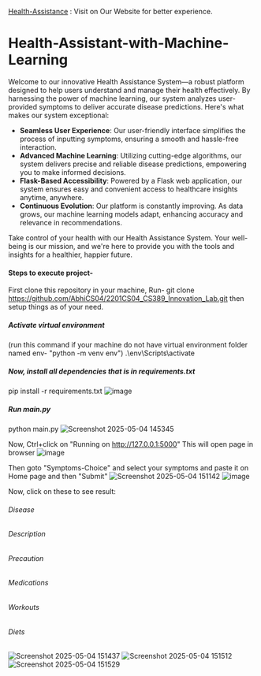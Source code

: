 [Health-Assistance](https://health-assistance.onrender.com/)   : Visit on Our Website for better experience.
# Health-Assistant-with-Machine-Learning
Welcome to our innovative Health Assistance System—a robust platform designed to help users understand and manage their health effectively. By harnessing the power of machine learning, our system analyzes user-provided symptoms to deliver accurate disease predictions. Here's what makes our system exceptional:

- **Seamless User Experience**: Our user-friendly interface simplifies the process of inputting symptoms, ensuring a smooth and hassle-free interaction.  
- **Advanced Machine Learning**: Utilizing cutting-edge algorithms, our system delivers precise and reliable disease predictions, empowering you to make informed decisions.  
- **Flask-Based Accessibility**: Powered by a Flask web application, our system ensures easy and convenient access to healthcare insights anytime, anywhere.  
- **Continuous Evolution**: Our platform is constantly improving. As data grows, our machine learning models adapt, enhancing accuracy and relevance in recommendations.

Take control of your health with our Health Assistance System. Your well-being is our mission, and we're here to provide you with the tools and insights for a healthier, happier future.

#### Steps to execute project-
First clone this repository in your machine, Run-
git clone https://github.com/AbhiCS04/2201CS04_CS389_Innovation_Lab.git
then setup things as of your need. 

##### Activate virtual environment 
(run this command if your machine do not have virtual environment folder named env- "python -m venv env")
.\env\Scripts\activate
##### Now, install all dependencies that is in requirements.txt
pip install -r requirements.txt
![image](https://github.com/user-attachments/assets/ab5a0b3e-f0c8-465e-9809-43e503e680e4)

##### Run main.py 
python main.py
![Screenshot 2025-05-04 145345](https://github.com/user-attachments/assets/407bd29a-7e83-437d-8dc1-d4bc3ad303c6)

Now, Ctrl+click on "Running on http://127.0.0.1:5000" This will open page in browser
![image](https://github.com/user-attachments/assets/976ebfb9-fca2-460e-ad59-ae574acc0646)

Then goto "Symptoms-Choice" and select your symptoms and paste it on Home page and then "Submit"
![Screenshot 2025-05-04 151142](https://github.com/user-attachments/assets/aecd8f7a-f6ca-4854-8b96-f899f87292cb)
![image](https://github.com/user-attachments/assets/1880225e-be4a-488a-ac49-2e4a29261076)

Now, click on these to see result:
###### Disease
###### Description
###### Precaution
###### Medications
###### Workouts
###### Diets
![Screenshot 2025-05-04 151437](https://github.com/user-attachments/assets/2b1ff5c0-3384-4db7-bc03-69e7d840de55)
![Screenshot 2025-05-04 151512](https://github.com/user-attachments/assets/339f28af-ca3f-4ca4-a9d4-dbad1d27ec13)
![Screenshot 2025-05-04 151529](https://github.com/user-attachments/assets/8abd20db-b2bc-4ee7-a8f7-7d10062509ab)



